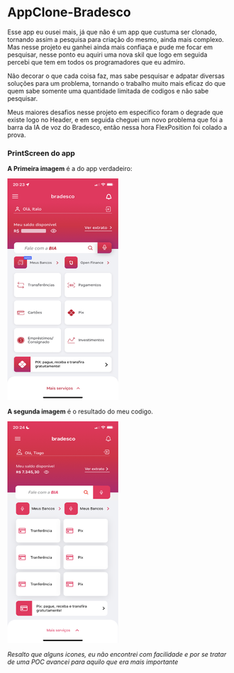 # AppClone-Bradesco

Esse app eu ousei mais, já que não é um app que custuma ser clonado, tornando assim a pesquisa para criação do mesmo, ainda mais complexo. Mas nesse
projeto eu ganhei ainda mais confiaça e pude me focar em pesquisar, nesse ponto eu aquiri uma nova skil que logo em seguida percebi que tem em todos
os programadores que eu admiro. 

Não decorar o que cada coisa faz, mas sabe pesquisar e adpatar diversas soluções para um problema, tornando o trabalho muito mais eficaz do que quem sabe
somente uma quantidade limitada de codigos e não sabe pesquisar.

Meus maiores desafios nesse projeto em especifico foram o degrade que existe logo no Header, e em seguida cheguei um novo problema que foi a barra 
da IA de voz do Bradesco, então nessa hora FlexPosition foi colado a prova.


### PrintScreen do app

**A Primeira imagem** é a do app verdadeiro:

<img src="https://github.com/italocp/AppClone-Bradesco/blob/main/assets/gif/image3.png" width="250" height="500">

**A segunda imagem** é o resultado do meu codigo.

<img src="https://github.com/italocp/AppClone-Bradesco/blob/main/assets/gif/image2.png" width="250" height="500">

*Resalto que alguns icones, eu não encontrei com facilidade e por se tratar de uma POC avancei para aquilo que era mais importante*
